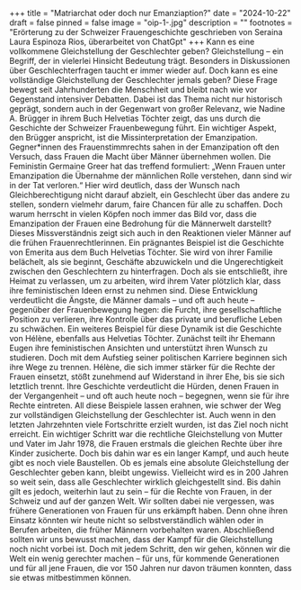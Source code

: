 +++
title = "Matriarchat oder doch nur Emanziaption?"
date = "2024-10-22"
draft = false
pinned = false
image = "oip-1-.jpg"
description = ""
footnotes = "Erörterung zu der Schweizer Frauengeschichte geschrieben von Seraina Laura Espinoza Rios, überarbeitet von ChatGpt"
+++
Kann es eine vollkommene Gleichstellung der Geschlechter geben?
Gleichstellung – ein Begriff, der in vielerlei Hinsicht Bedeutung trägt. Besonders in Diskussionen über Geschlechterfragen taucht er immer wieder auf. Doch kann es eine vollständige Gleichstellung der Geschlechter jemals geben? Diese Frage bewegt seit Jahrhunderten die Menschheit und bleibt nach wie vor Gegenstand intensiver Debatten. Dabei ist das Thema nicht nur historisch geprägt, sondern auch in der Gegenwart von großer Relevanz, wie Nadine A. Brügger in ihrem Buch Helvetias Töchter zeigt, das uns durch die Geschichte der Schweizer Frauenbewegung führt.
Ein wichtiger Aspekt, den Brügger anspricht, ist die Missinterpretation der Emanzipation. Gegner*innen des Frauenstimmrechts sahen in der Emanzipation oft den Versuch, dass Frauen die Macht über Männer übernehmen wollen. Die Feministin Germaine Greer hat das treffend formuliert: „Wenn Frauen unter Emanzipation die Übernahme der männlichen Rolle verstehen, dann sind wir in der Tat verloren.“ Hier wird deutlich, dass der Wunsch nach Gleichberechtigung nicht darauf abzielt, ein Geschlecht über das andere zu stellen, sondern vielmehr darum, faire Chancen für alle zu schaffen. Doch warum herrscht in vielen Köpfen noch immer das Bild vor, dass die Emanzipation der Frauen eine Bedrohung für die Männerwelt darstellt?
Dieses Missverständnis zeigt sich auch in den Reaktionen vieler Männer auf die frühen Frauenrechtlerinnen. Ein prägnantes Beispiel ist die Geschichte von Emerita aus dem Buch Helvetias Töchter. Sie wird von ihrer Familie belächelt, als sie beginnt, Geschäfte abzuwickeln und die Ungerechtigkeit zwischen den Geschlechtern zu hinterfragen. Doch als sie entschließt, ihre Heimat zu verlassen, um zu arbeiten, wird ihrem Vater plötzlich klar, dass ihre feministischen Ideen ernst zu nehmen sind. Diese Entwicklung verdeutlicht die Ängste, die Männer damals – und oft auch heute – gegenüber der Frauenbewegung hegen: die Furcht, ihre gesellschaftliche Position zu verlieren, ihre Kontrolle über das private und berufliche Leben zu schwächen.
Ein weiteres Beispiel für diese Dynamik ist die Geschichte von Hélène, ebenfalls aus Helvetias Töchter. Zunächst teilt ihr Ehemann Eugen ihre feministischen Ansichten und unterstützt ihren Wunsch zu studieren. Doch mit dem Aufstieg seiner politischen Karriere beginnen sich ihre Wege zu trennen. Hélène, die sich immer stärker für die Rechte der Frauen einsetzt, stößt zunehmend auf Widerstand in ihrer Ehe, bis sie sich letztlich trennt. Ihre Geschichte verdeutlicht die Hürden, denen Frauen in der Vergangenheit – und oft auch heute noch – begegnen, wenn sie für ihre Rechte eintreten.
All diese Beispiele lassen erahnen, wie schwer der Weg zur vollständigen Gleichstellung der Geschlechter ist. Auch wenn in den letzten Jahrzehnten viele Fortschritte erzielt wurden, ist das Ziel noch nicht erreicht. Ein wichtiger Schritt war die rechtliche Gleichstellung von Mutter und Vater im Jahr 1978, die Frauen erstmals die gleichen Rechte über ihre Kinder zusicherte. Doch bis dahin war es ein langer Kampf, und auch heute gibt es noch viele Baustellen.
Ob es jemals eine absolute Gleichstellung der Geschlechter geben kann, bleibt ungewiss. Vielleicht wird es in 200 Jahren so weit sein, dass alle Geschlechter wirklich gleichgestellt sind. Bis dahin gilt es jedoch, weiterhin laut zu sein – für die Rechte von Frauen, in der Schweiz und auf der ganzen Welt. Wir sollten dabei nie vergessen, was frühere Generationen von Frauen für uns erkämpft haben. Denn ohne ihren Einsatz könnten wir heute nicht so selbstverständlich wählen oder in Berufen arbeiten, die früher Männern vorbehalten waren.
Abschließend sollten wir uns bewusst machen, dass der Kampf für die Gleichstellung noch nicht vorbei ist. Doch mit jedem Schritt, den wir gehen, können wir die Welt ein wenig gerechter machen – für uns, für kommende Generationen und für all jene Frauen, die vor 150 Jahren nur davon träumen konnten, dass sie etwas mitbestimmen können.